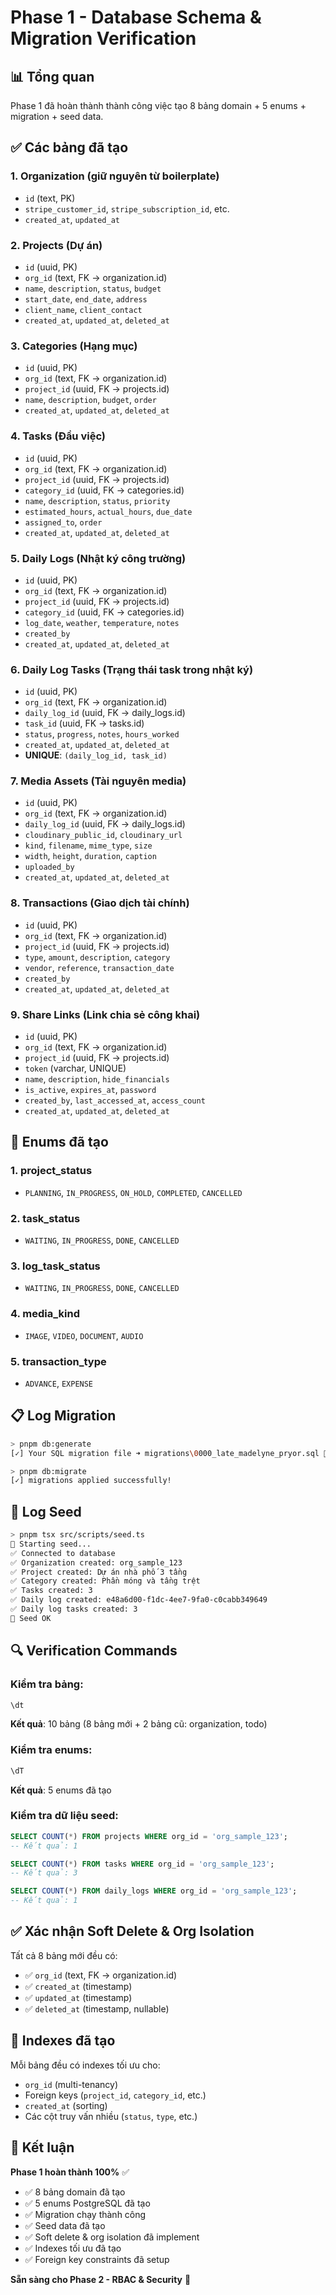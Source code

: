 # Phase 1 - Database Schema & Migration Verification

## 📊 **Tổng quan**
Phase 1 đã hoàn thành thành công việc tạo 8 bảng domain + 5 enums + migration + seed data.

## ✅ **Các bảng đã tạo**

### 1. **Organization** (giữ nguyên từ boilerplate)
- `id` (text, PK)
- `stripe_customer_id`, `stripe_subscription_id`, etc.
- `created_at`, `updated_at`

### 2. **Projects** (Dự án)
- `id` (uuid, PK)
- `org_id` (text, FK → organization.id)
- `name`, `description`, `status`, `budget`
- `start_date`, `end_date`, `address`
- `client_name`, `client_contact`
- `created_at`, `updated_at`, `deleted_at`

### 3. **Categories** (Hạng mục)
- `id` (uuid, PK)
- `org_id` (text, FK → organization.id)
- `project_id` (uuid, FK → projects.id)
- `name`, `description`, `budget`, `order`
- `created_at`, `updated_at`, `deleted_at`

### 4. **Tasks** (Đầu việc)
- `id` (uuid, PK)
- `org_id` (text, FK → organization.id)
- `project_id` (uuid, FK → projects.id)
- `category_id` (uuid, FK → categories.id)
- `name`, `description`, `status`, `priority`
- `estimated_hours`, `actual_hours`, `due_date`
- `assigned_to`, `order`
- `created_at`, `updated_at`, `deleted_at`

### 5. **Daily Logs** (Nhật ký công trường)
- `id` (uuid, PK)
- `org_id` (text, FK → organization.id)
- `project_id` (uuid, FK → projects.id)
- `category_id` (uuid, FK → categories.id)
- `log_date`, `weather`, `temperature`, `notes`
- `created_by`
- `created_at`, `updated_at`, `deleted_at`

### 6. **Daily Log Tasks** (Trạng thái task trong nhật ký)
- `id` (uuid, PK)
- `org_id` (text, FK → organization.id)
- `daily_log_id` (uuid, FK → daily_logs.id)
- `task_id` (uuid, FK → tasks.id)
- `status`, `progress`, `notes`, `hours_worked`
- `created_at`, `updated_at`, `deleted_at`
- **UNIQUE**: `(daily_log_id, task_id)`

### 7. **Media Assets** (Tài nguyên media)
- `id` (uuid, PK)
- `org_id` (text, FK → organization.id)
- `daily_log_id` (uuid, FK → daily_logs.id)
- `cloudinary_public_id`, `cloudinary_url`
- `kind`, `filename`, `mime_type`, `size`
- `width`, `height`, `duration`, `caption`
- `uploaded_by`
- `created_at`, `updated_at`, `deleted_at`

### 8. **Transactions** (Giao dịch tài chính)
- `id` (uuid, PK)
- `org_id` (text, FK → organization.id)
- `project_id` (uuid, FK → projects.id)
- `type`, `amount`, `description`, `category`
- `vendor`, `reference`, `transaction_date`
- `created_by`
- `created_at`, `updated_at`, `deleted_at`

### 9. **Share Links** (Link chia sẻ công khai)
- `id` (uuid, PK)
- `org_id` (text, FK → organization.id)
- `project_id` (uuid, FK → projects.id)
- `token` (varchar, UNIQUE)
- `name`, `description`, `hide_financials`
- `is_active`, `expires_at`, `password`
- `created_by`, `last_accessed_at`, `access_count`
- `created_at`, `updated_at`, `deleted_at`

## 🎯 **Enums đã tạo**

### 1. **project_status**
- `PLANNING`, `IN_PROGRESS`, `ON_HOLD`, `COMPLETED`, `CANCELLED`

### 2. **task_status**
- `WAITING`, `IN_PROGRESS`, `DONE`, `CANCELLED`

### 3. **log_task_status**
- `WAITING`, `IN_PROGRESS`, `DONE`, `CANCELLED`

### 4. **media_kind**
- `IMAGE`, `VIDEO`, `DOCUMENT`, `AUDIO`

### 5. **transaction_type**
- `ADVANCE`, `EXPENSE`

## 📋 **Log Migration**

```bash
> pnpm db:generate
[✓] Your SQL migration file ➜ migrations\0000_late_madelyne_pryor.sql 🚀

> pnpm db:migrate
[✓] migrations applied successfully!
```

## 🌱 **Log Seed**

```bash
> pnpm tsx src/scripts/seed.ts
🌱 Starting seed...
✅ Connected to database
✅ Organization created: org_sample_123
✅ Project created: Dự án nhà phố 3 tầng
✅ Category created: Phần móng và tầng trệt
✅ Tasks created: 3
✅ Daily log created: e48a6d00-f1dc-4ee7-9fa0-c0cabb349649
✅ Daily log tasks created: 3
🎉 Seed OK
```

## 🔍 **Verification Commands**

### Kiểm tra bảng:
```sql
\dt
```
**Kết quả**: 10 bảng (8 bảng mới + 2 bảng cũ: organization, todo)

### Kiểm tra enums:
```sql
\dT
```
**Kết quả**: 5 enums đã tạo

### Kiểm tra dữ liệu seed:
```sql
SELECT COUNT(*) FROM projects WHERE org_id = 'org_sample_123';
-- Kết quả: 1

SELECT COUNT(*) FROM tasks WHERE org_id = 'org_sample_123';
-- Kết quả: 3

SELECT COUNT(*) FROM daily_logs WHERE org_id = 'org_sample_123';
-- Kết quả: 1
```

## ✅ **Xác nhận Soft Delete & Org Isolation**

Tất cả 8 bảng mới đều có:
- ✅ `org_id` (text, FK → organization.id)
- ✅ `created_at` (timestamp)
- ✅ `updated_at` (timestamp)
- ✅ `deleted_at` (timestamp, nullable)

## 🎯 **Indexes đã tạo**

Mỗi bảng đều có indexes tối ưu cho:
- `org_id` (multi-tenancy)
- Foreign keys (`project_id`, `category_id`, etc.)
- `created_at` (sorting)
- Các cột truy vấn nhiều (`status`, `type`, etc.)

## 🚀 **Kết luận**

**Phase 1 hoàn thành 100%** ✅
- ✅ 8 bảng domain đã tạo
- ✅ 5 enums PostgreSQL đã tạo
- ✅ Migration chạy thành công
- ✅ Seed data đã tạo
- ✅ Soft delete & org isolation đã implement
- ✅ Indexes tối ưu đã tạo
- ✅ Foreign key constraints đã setup

**Sẵn sàng cho Phase 2 - RBAC & Security** 🎉
